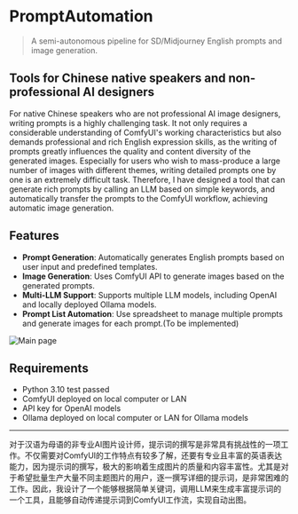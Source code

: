 # PromptAutomation
> A semi-autonomous pipeline for SD/Midjourney English prompts and image generation.

## Tools for Chinese native speakers and non-professional AI designers
For native Chinese speakers who are not professional AI image designers, writing prompts is a highly challenging task. It not only requires a considerable understanding of ComfyUI's working characteristics but also demands professional and rich English expression skills, as the writing of prompts greatly influences the quality and content diversity of the generated images. Especially for users who wish to mass-produce a large number of images with different themes, writing detailed prompts one by one is an extremely difficult task. Therefore, I have designed a tool that can generate rich prompts by calling an LLM based on simple keywords, and automatically transfer the prompts to the ComfyUI workflow, achieving automatic image generation.

## Features
- **Prompt Generation**: Automatically generates English prompts based on user input and predefined templates.
- **Image Generation**: Uses ComfyUI API to generate images based on the generated prompts.
- **Multi-LLM Support**: Supports multiple LLM models, including OpenAI and locally deployed Ollama models.
- **Prompt List Automation**: Use spreadsheet to manage multiple prompts and generate images for each prompt.(To be implemented)

![Main page](./testfiles/sampleImage.webp)

## Requirements
- Python 3.10 test passed
- ComfyUI deployed on local computer or LAN
- API key for OpenAI models
- Ollama deployed on local computer or LAN for Ollama models
----
对于汉语为母语的非专业AI图片设计师，提示词的撰写是非常具有挑战性的一项工作。不仅需要对ComfyUI的工作特点有较多了解，还要有专业且丰富的英语表达能力，因为提示词的撰写，极大的影响着生成图片的质量和内容丰富性。尤其是对于希望批量生产大量不同主题图片的用户，逐一撰写详细的提示词，是非常困难的工作。因此，我设计了一个能够根据简单关键词，调用LLM来生成丰富提示词的一个工具，且能够自动传递提示词到ComfyUI工作流，实现自动出图。
